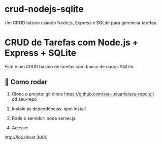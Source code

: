 # crud-nodejs-sqlite
Um CRUD básico usando Node.js, Express e SQLite para gerenciar tarefas.

# CRUD de Tarefas com Node.js + Express + SQLite

Este é um CRUD básico de tarefas com banco de dados SQLite.

## 🚀 Como rodar

1. Clone o projeto:
   git clone https://github.com/seu-usuario/seu-repo.git
   cd seu-repo

2. Instale as dependências:
npm install

3. Rode o servidor:
node server.js

4. Acesse:

http://localhost:3000
